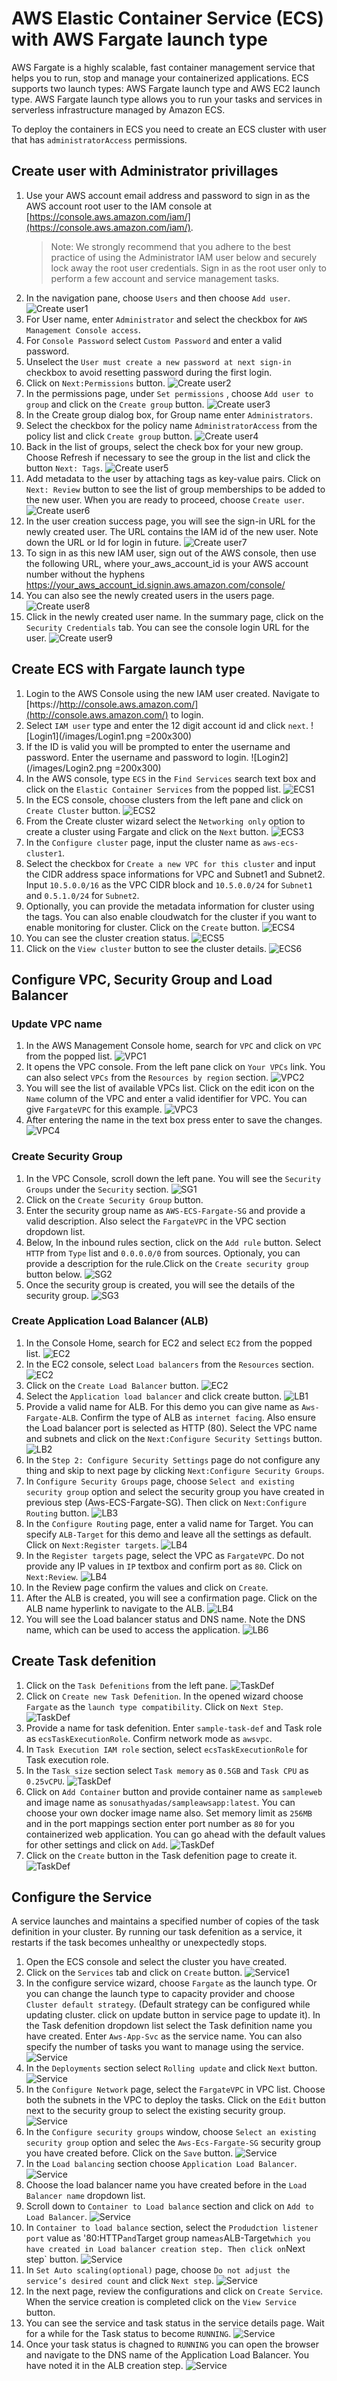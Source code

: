 # AWS Elastic Container Service (ECS) with AWS Fargate launch type
AWS Fargate is a highly scalable, fast container management service that helps you to run, stop and manage your containerized applications. ECS supports two launch types: AWS Fargate launch type and AWS EC2 launch type. AWS Fargate launch type allows you to run your tasks and services in serverless infrastructure managed by Amazon ECS.

To deploy the containers in ECS you need to create an ECS cluster with user that has `administratorAccess` permissions.

## Create user with Administrator privillages
1) Use your AWS account email address and password to sign in as the AWS account root user to the IAM console at [https://console.aws.amazon.com/iam/](https://console.aws.amazon.com/iam/).
    > Note: We strongly recommend that you adhere to the best practice of using the Administrator IAM user below and securely lock away the root user credentials. Sign in as the root user only to perform a few account and service management tasks.
2) In the navigation pane, choose `Users` and then choose `Add user`.
![Create user1](/images/CreateUser1.png)
3) For User name, enter `Administrator` and select the checkbox for `AWS Management Console access`.
4) For `Console Password` select `Custom Password` and enter a valid password.
5) Unselect the `User must create a new password at next sign-in` checkbox to avoid resetting password during the first login.
6) Click on `Next:Permissions` button.
![Create user2](/images/CreateUser2.png)
7) In the permissions page, under `Set permissions` , choose `Add user to group` and click on the `Create group` button.
![Create user3](/images/CreateUser3.png)
8) In the Create group dialog box, for Group name enter `Administrators`.
9) Select the checkbox for the policy name `AdministratorAccess` from the policy list and click `Create group` button.
![Create user4](/images/CreateUser4.png)
10) Back in the list of groups, select the check box for your new group. Choose Refresh if necessary to see the group in the list and click the button `Next: Tags`.
![Create user5](/images/CreateUser5.png)
11) Add metadata to the user by attaching tags as key-value pairs. Click on `Next: Review` button to see the list of group memberships to be added to the new user. When you are ready to proceed, choose `Create user`.
![Create user6](/images/CreateUser6.png)
12) In the user creation success page, you will see the sign-in URL for the newly created user. The URL contains the IAM id of the new user. Note down the URL or Id for login in future.
![Create user7](/images/CreateUser7.png)
13) To sign in as this new IAM user, sign out of the AWS console, then use the following URL, where your_aws_account_id is your AWS account number without the hyphens
https://your_aws_account_id.signin.aws.amazon.com/console/
14) You can also see the newly created users in the users page. 
![Create user8](/images/CreateUser8.png)
15) Click in the newly created user name. In the summary page, click on the `Security Credentials` tab. You can see the console login URL for the user.
![Create user9](/images/CreateUser9.png)

## Create ECS with Fargate launch type
1) Login to the AWS Console using the new IAM user created. Navigate to [https://http://console.aws.amazon.com/](http://console.aws.amazon.com/) to login.
2) Select `IAM user` type and enter the 12 digit account id and click `next`.
![Login1](/images/Login1.png =200x300)
3) If the ID is valid you will be prompted to enter the username and password. Enter the username and password to login.
![Login2](/images/Login2.png =200x300)
4) In the AWS console, type `ECS` in the `Find Services` search text box and click on the `Elastic Container Services` from the popped list.
![ECS1](/images/ECS1.png)
5) In the ECS console, choose clusters from the left pane and click on `Create Cluster` button.
![ECS2](/images/ECS2.png)
6) From the Create cluster wizard select the `Networking only` option to create a cluster using Fargate and click on the `Next` button.
![ECS3](/images/ECS3.png)
7) In the `Configure cluster` page, input the cluster name as `aws-ecs-cluster1`. 
8) Select the checkbox for `Create a new VPC for this cluster` and input the CIDR address space informations for VPC and Subnet1 and Subnet2. Input `10.5.0.0/16` as the VPC CIDR block and `10.5.0.0/24` for `Subnet1` and `0.5.1.0/24` for `Subnet2`. 
9) Optionally, you can provide the metadata information for cluster using the tags. You can also enable cloudwatch for the cluster if you want to enable monitoring for cluster. Click on the `Create` button.
![ECS4  ](/images/ECS4.png)
10) You can see the cluster creation status.
![ECS5](/images/ECS5.png)
11) Click on the `View cluster` button to see the cluster details.
![ECS6](/images/ECS6.png)

## Configure VPC, Security Group and Load Balancer
### Update VPC name
1) In the AWS Management Console home, search for `VPC` and click on `VPC` from the popped list.
![VPC1](/images/VPC1.png)
2) It opens the VPC console. From the left pane click on `Your VPCs` link. You can also select `VPCs` from the `Resources by region` section.
![VPC2](/images/VPC2.png)
3) You will see the list of available VPCs list. Click on the edit icon on the `Name` column of the VPC and enter a valid identifier for VPC. You can give `FargateVPC` for this example.
![VPC3](/images/VPC3.png)
4) After entering the name in the text box press enter to save the changes.
![VPC4](/images/VPC4.png)
### Create Security Group
1) In the VPC Console, scroll down the left pane. You will see the `Security Groups` under the `Security` section.
![SG1](/images/SG1.png)
2) Click on the `Create Security Group` button.
3) Enter the security group name as `AWS-ECS-Fargate-SG` and provide a valid description. Also select the `FargateVPC` in the VPC section dropdown list. 
3) Below, In the inbound rules section, click on the `Add rule` button. Select `HTTP` from `Type` list and `0.0.0.0/0` from sources. Optionaly, you can provide a description for the rule.Click on the `Create security group` button below.
![SG2](/images/SG2.png)
4) Once the security group is created, you will see the details of the security group.
![SG3](/images/SG3.png)
### Create Application Load Balancer (ALB)
1) In the Console Home, search for EC2 and select `EC2` from the popped list.
![EC2](/images/EC2-1.png)
2) In the EC2 console, select `Load balancers` from the `Resources` section.
![EC2](/images/EC2-2.png)
3) Click on the `Create Load Balancer` button.
![EC2](/images/EC2-3.png)
4) Select the `Application load balancer` and click create button.
![LB1](/images/LB1.png)
5) Provide a valid name for ALB. For this demo you can give name as `Aws-Fargate-ALB`. Confirm the type of ALB as `internet facing`. Also ensure the Load balancer port is selected as HTTP (80). Select the VPC name and subnets and click on the `Next:Configure Security Settings` button.
![LB2](/images/LB2.png)
6) In the `Step 2: Configure Security Settings` page do not configure any thing and skip to next page by clicking `Next:Configure Security Groups`.
7) In `Configure Security Groups` page, choose `Select and existing security group` option and select the security group you have created in previous step (Aws-ECS-Fargate-SG). Then click on `Next:Configure Routing` button.
![LB3](/images/LB3.png)
8) In the `Configure Routing` page, enter a valid name for Target. You can specify `ALB-Target` for this demo and leave all the settings as default. Click on `Next:Register targets`.
![LB4](/images/LB4.png)
9) In the `Register targets` page, select the VPC as `FargateVPC`. Do not provide any IP values in `IP` textbox and confirm port as `80`. Click on `Next:Review`.
![LB4](/images/LB4.1.png)
10) In the Review page confirm the values and click on `Create`.
11) After the ALB is created, you will see a confirmation page. Click on the ALB name hyperlink to navigate to the ALB.
![LB4](/images/LB5.png)
12) You will see the Load balancer status and DNS name. Note the DNS name, which can be used to access the application.
![LB6](/images/LB6.png)
## Create Task defenition
1) Click on the `Task Defenitions` from the left pane. 
![TaskDef](/images/Task_Def1.png)
2) Click on `Create new Task Defenition`. In the opened wizard choose `Fargate` as the `launch type compatibility`. Click on `Next Step`.
![TaskDef](/images/Task_Def2.png)
3) Provide a name for task defenition. Enter `sample-task-def` and Task role as `ecsTaskExecutionRole`. Confirm network mode as `awsvpc`. 
4) In `Task Execution IAM role` section, select `ecsTaskExecutionRole` for Task execution role.
5) In the `Task size` section select `Task memory` as `0.5GB` and `Task CPU` as `0.25vCPU`.
![TaskDef](/images/Task_Def3.png)
6) Click on `Add Container` button and provide container name as `sampleweb` and image name as `sonusathyadas/sampleawsapp:latest`. You can choose your own docker image name also. Set memory limit as `256MB` and in the port mappings section enter port number as `80` for you containerized web application. You can go ahead with the default values for other settings and click on `Add`.
![TaskDef](/images/Task_Def4.png)
7) Click on the `Create` button in the Task defenition page to create it.
![TaskDef](/images/Task_Def5.png)

## Configure the Service
A service launches and maintains a specified number of copies of the task definition in your cluster. By running our task defenition as a service, it restarts if the task becomes unhealthy or unexpectedly stops.

1) Open the ECS console and select the cluster you have created.
2) Click on the `Services` tab and click on `Create` button.
![Service1](/images/Service1.png)
3) In the configure service wizard, choose `Fargate` as the launch type. Or you can change the launch type to capacity provider and choose `Cluster default strategy`. (Default strategy can be configured while updating cluster. click on update button in service page to update it). In the Task defenition dropdown list select the Task definition name you have created. Enter `Aws-App-Svc` as the service name. You can also specify the number of tasks you want to manage using the service. 
![Service](/images/Service2.png) 
4) In the `Deployments` section select `Rolling update` and click `Next` button.
![Service](/images/Service3.png)
5) In the `Configure Network` page, select the `FargateVPC` in VPC list. Choose both the subnets in the VPC to deploy the tasks. Click on the `Edit` button next to the security group to select the existing security group.
![Service](/images/Service4.png)
6) In the `Configure security groups` window, choose `Select an existing security group` option and selec the `Aws-Ecs-Fargate-SG` security group you have created before. Click on the `Save` button.
![Service](/images/Service5.png)
7) In the `Load balancing` section choose `Application Load Balancer`.
![Service](/images/Service6.png)
8) Choose the load balancer name you have created before in the `Load Balancer name` dropdown list.
9) Scroll down to `Container to Load balance` section and click on `Add to Load Balancer`.
![Service](/images/Service7.png)
10) In `Container to load balance` section, select the `Produdction listener port` value as '80:HTTP` and `Target group name` as `ALB-Target` which you have created in Load balancer creation step. Then click on `Next step` button.
![Service](/images/Service8.png)
11) In `Set Auto scaling(optional)` page, choose `Do not adjust the service’s desired count` and click `Next step`.
![Service](/images/Service9.png)
12) In the next page, review the configurations and click on `Create Service`.
When the service creation is completed click on the `View Service` button.
13) You can see the service and task status in the service details page. Wait for a while for the Task status to become `RUNNING`.
![Service](/images/Service10.png)
14) Once your task status is chagned to `RUNNING` you can open the browser and navigate to the DNS name of the Application Load Balancer. You have noted it in the ALB creation step.
![Service](/images/Service11.png)

